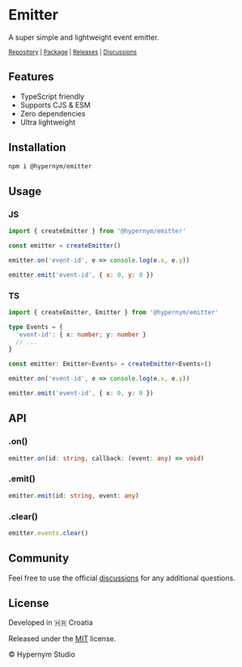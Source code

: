 # Emitter

A super simple and lightweight event emitter.

<sub><a href="https://github.com/hypernym-studio/emitter">Repository</a> | <a href="https://www.npmjs.com/package/@hypernym/emitter">Package</a> | <a href="https://github.com/hypernym-studio/emitter/releases">Releases</a> | <a href="https://github.com/hypernym-studio/emitter/discussions">Discussions</a></sub>

## Features

- TypeScript friendly
- Supports CJS & ESM
- Zero dependencies
- Ultra lightweight

## Installation

```sh
npm i @hypernym/emitter
```

## Usage

### JS

```js
import { createEmitter } from '@hypernym/emitter'

const emitter = createEmitter()

emitter.on('event-id', e => console.log(e.x, e.y))

emitter.emit('event-id', { x: 0, y: 0 })
```

### TS

```ts
import { createEmitter, Emitter } from '@hypernym/emitter'

type Events = {
  'event-id': { x: number; y: number }
  // ...
}

const emitter: Emitter<Events> = createEmitter<Events>()

emitter.on('event-id', e => console.log(e.x, e.y))

emitter.emit('event-id', { x: 0, y: 0 })
```

## API

### .on()

```ts
emitter.on(id: string, callback: (event: any) => void)
```

### .emit()

```ts
emitter.emit(id: string, event: any)
```

### .clear()

```ts
emitter.events.clear()
```

## Community

Feel free to use the official [discussions](https://github.com/hypernym-studio/emitter/discussions) for any additional questions.

## License

Developed in 🇭🇷 Croatia

Released under the [MIT](LICENSE.txt) license.

© Hypernym Studio
